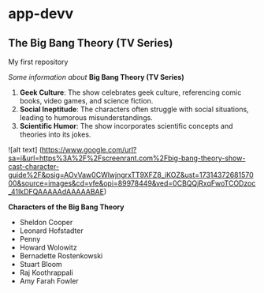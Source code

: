 # app-devv
## The Big Bang Theory (TV Series) 

My first repository

*Some information about* **Big Bang Theory (TV Series)**
1. **Geek Culture**: The show celebrates geek culture, referencing comic books, video games, and science fiction.
2. **Social Ineptitude**: The characters often struggle with social situations, leading to humorous misunderstandings.
3. **Scientific Humor**: The show incorporates scientific concepts and theories into its jokes.

![alt text] (https://www.google.com/url?sa=i&url=https%3A%2F%2Fscreenrant.com%2Fbig-bang-theory-show-cast-character-guide%2F&psig=AOvVaw0CWlwjngrxTT9XFZ8_iKOZ&ust=1731437268157000&source=images&cd=vfe&opi=89978449&ved=0CBQQjRxqFwoTCODzoc_41IkDFQAAAAAdAAAAABAE)

**Characters of the Big Bang Theory**
- Sheldon Cooper
- Leonard Hofstadter
- Penny
- Howard Wolowitz
- Bernadette Rostenkowski
- Stuart Bloom
- Raj Koothrappali
- Amy Farah Fowler

